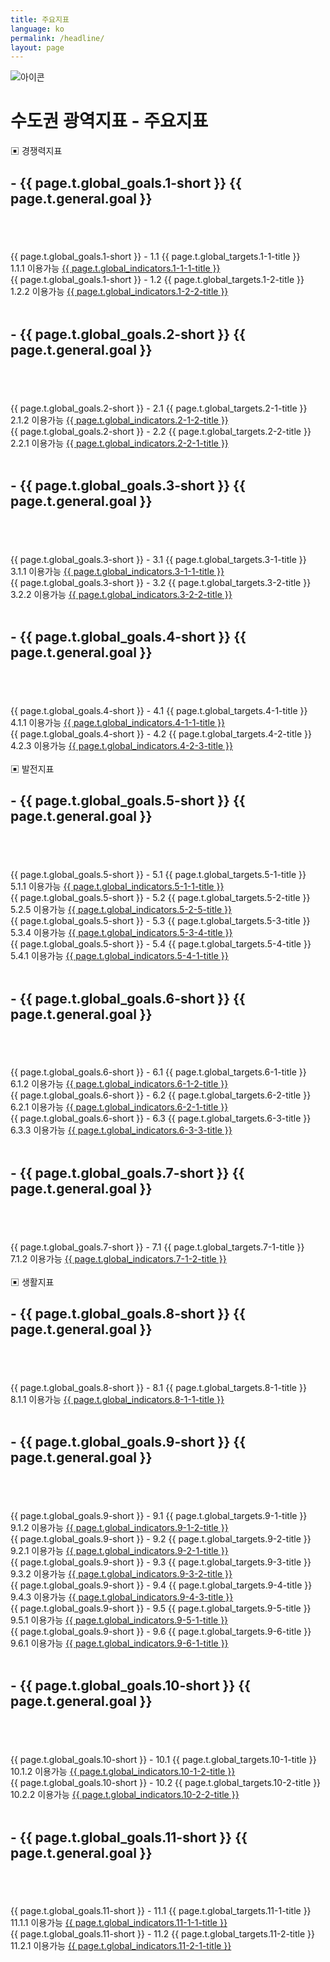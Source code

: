 ```yaml
---
title: 주요지표
language: ko
permalink: /headline/
layout: page
---
```


<div class="heading goal-banner goal-13">
    <div class="container">
        <div class="row">
            <div class="sttl">
                <img src="{{ site.goal_image_base }}/{{ page.language }}/sub_title.png" alt="아이콘" style="max-width: 80%;" />
            </div>
            <div class="sttl">
                <h1 style="font-size: 28px;">수도권 광역지표 - 주요지표</h1>
            </div>
        </div>
    </div>
</div>

<div id="main-content" class="container goal-indicators goal-1 goal-by-target" role="main">

<div class="title2">▣ 경쟁력지표</div>
    
<div class="visible-md-block visible-lg-block">
    <div class="col-md-6">
        <h2>- {{ page.t.global_goals.1-short }} {{ page.t.general.goal }}</h2>
    </div>
    <div class="col-md-6">
        <h2>&nbsp;</h2>
    </div>
</div>

<div class="indicator-cards target goal-target col-md-6">
    <span class="indicator-card-number">
        <label class="hidden-md hidden-lg">{{ page.t.global_goals.1-short }} - </label>
        1.1
    </span>
    {{ page.t.global_targets.1-1-title }}
</div>

<div class="indicator-cards col-md-6 row no-gutters">
    <div class="col-md-12  goal-indicator">
        <span class="indicator-card-number">
            1.1.1
            <span class="status complete">
                <span class="status-inner">이용가능</span>
            </span>
        </span>
        <a href="/site/1-1-1">
            {{ page.t.global_indicators.1-1-1-title }}
        </a>
    </div>
</div>
  
<div class="indicator-cards target goal-target col-md-6">
    <span class="indicator-card-number">
        <label class="hidden-md hidden-lg">{{ page.t.global_goals.1-short }} - </label>
        1.2
    </span>
    {{ page.t.global_targets.1-2-title }}
</div>

<div class="indicator-cards col-md-6 row no-gutters">
    <div class="col-md-12  goal-indicator">
        <span class="indicator-card-number">
            1.2.2
            <span class="status complete">
                <span class="status-inner">이용가능</span>
            </span>
        </span>
        <a href="/site/1-2-2">
            {{ page.t.global_indicators.1-2-2-title }}
        </a>
    </div>
</div>

<div class="under_line">&nbsp;</div>
    
<div class="visible-md-block visible-lg-block">
    <div class="col-md-6">
        <h2>- {{ page.t.global_goals.2-short }} {{ page.t.general.goal }}</h2>
    </div>
    <div class="col-md-6">
        <h2>&nbsp;</h2>
    </div>
</div>    

<div class="indicator-cards target goal-target col-md-6">
    <span class="indicator-card-number">
        <label class="hidden-md hidden-lg">{{ page.t.global_goals.2-short }} - </label>
        2.1
    </span>
    {{ page.t.global_targets.2-1-title }}
</div>

<div class="indicator-cards col-md-6 row no-gutters">
    <div class="col-md-12  goal-indicator">
        <span class="indicator-card-number">
            2.1.2
            <span class="status complete">
                <span class="status-inner">이용가능</span>
            </span>
        </span>
        <a href="/site/2-1-2">
            {{ page.t.global_indicators.2-1-2-title }}
        </a>
    </div>
</div>  

<div class="indicator-cards target goal-target col-md-6">
    <span class="indicator-card-number">
        <label class="hidden-md hidden-lg">{{ page.t.global_goals.2-short }} - </label>
        2.2
    </span>
    {{ page.t.global_targets.2-2-title }}
</div>

<div class="indicator-cards col-md-6 row no-gutters">
    <div class="col-md-12  goal-indicator">
        <span class="indicator-card-number">
            2.2.1
            <span class="status complete">
                <span class="status-inner">이용가능</span>
            </span>
        </span>
        <a href="/site/2-2-1">
            {{ page.t.global_indicators.2-2-1-title }}
        </a>
    </div>
</div>

<div class="under_line">&nbsp;</div>

<div class="visible-md-block visible-lg-block">
    <div class="col-md-6">
        <h2>- {{ page.t.global_goals.3-short }} {{ page.t.general.goal }}</h2>
    </div>
    <div class="col-md-6">
        <h2>&nbsp;</h2>
    </div>
</div>    

<div class="indicator-cards target goal-target col-md-6">
    <span class="indicator-card-number">
        <label class="hidden-md hidden-lg">{{ page.t.global_goals.3-short }} - </label>
        3.1
    </span>
    {{ page.t.global_targets.3-1-title }}
</div>

<div class="indicator-cards col-md-6 row no-gutters">
    <div class="col-md-12  goal-indicator">
        <span class="indicator-card-number">
            3.1.1
            <span class="status complete">
                <span class="status-inner">이용가능</span>
            </span>
        </span>
        <a href="/site/3-1-1">
            {{ page.t.global_indicators.3-1-1-title }}
        </a>
    </div>
</div>  

<div class="indicator-cards target goal-target col-md-6">
    <span class="indicator-card-number">
        <label class="hidden-md hidden-lg">{{ page.t.global_goals.3-short }} - </label>
        3.2
    </span>
    {{ page.t.global_targets.3-2-title }}
</div>

<div class="indicator-cards col-md-6 row no-gutters">
    <div class="col-md-12  goal-indicator">
        <span class="indicator-card-number">
            3.2.2
            <span class="status complete">
                <span class="status-inner">이용가능</span>
            </span>
        </span>
        <a href="/site/3-2-2">
            {{ page.t.global_indicators.3-2-2-title }}
        </a>
    </div>
</div>

<div class="under_line">&nbsp;</div>

<div class="visible-md-block visible-lg-block">
    <div class="col-md-6">
        <h2>- {{ page.t.global_goals.4-short }} {{ page.t.general.goal }}</h2>
    </div>
    <div class="col-md-6">
        <h2>&nbsp;</h2>
    </div>
</div>    

<div class="indicator-cards target goal-target col-md-6">
    <span class="indicator-card-number">
        <label class="hidden-md hidden-lg">{{ page.t.global_goals.4-short }} - </label>
        4.1
    </span>
    {{ page.t.global_targets.4-1-title }}
</div>

<div class="indicator-cards col-md-6 row no-gutters">
    <div class="col-md-12  goal-indicator">
        <span class="indicator-card-number">
            4.1.1
            <span class="status complete">
                <span class="status-inner">이용가능</span>
            </span>
        </span>
        <a href="/site/4-1-1">
            {{ page.t.global_indicators.4-1-1-title }}
        </a>
    </div>
</div>  

<div class="indicator-cards target goal-target col-md-6">
    <span class="indicator-card-number">
        <label class="hidden-md hidden-lg">{{ page.t.global_goals.4-short }} - </label>
        4.2
    </span>
    {{ page.t.global_targets.4-2-title }}
</div>

<div class="indicator-cards col-md-6 row no-gutters">
    <div class="col-md-12  goal-indicator">
        <span class="indicator-card-number">
            4.2.3
            <span class="status complete">
                <span class="status-inner">이용가능</span>
            </span>
        </span>
        <a href="/site/4-2-3">
            {{ page.t.global_indicators.4-2-3-title }}
        </a>
    </div>
</div>

<div class="part_line">&nbsp;</div>

<div class="title2">▣ 발전지표</div>
    
<div class="visible-md-block visible-lg-block">
    <div class="col-md-6">
        <h2>- {{ page.t.global_goals.5-short }} {{ page.t.general.goal }}</h2>
    </div>
    <div class="col-md-6">
        <h2>&nbsp;</h2>
    </div>
</div>

<div class="indicator-cards target goal-target col-md-6">
    <span class="indicator-card-number">
        <label class="hidden-md hidden-lg">{{ page.t.global_goals.5-short }} - </label>
        5.1
    </span>
    {{ page.t.global_targets.5-1-title }}
</div>

<div class="indicator-cards col-md-6 row no-gutters">
    <div class="col-md-12  goal-indicator">
        <span class="indicator-card-number">
            5.1.1
            <span class="status complete">
                <span class="status-inner">이용가능</span>
            </span>
        </span>
        <a href="/site/5-1-1">
            {{ page.t.global_indicators.5-1-1-title }}
        </a>
    </div>
</div>
  
<div class="indicator-cards target goal-target col-md-6">
    <span class="indicator-card-number">
        <label class="hidden-md hidden-lg">{{ page.t.global_goals.5-short }} - </label>
        5.2
    </span>
    {{ page.t.global_targets.5-2-title }}
</div>

<div class="indicator-cards col-md-6 row no-gutters">
    <div class="col-md-12  goal-indicator">
        <span class="indicator-card-number">
            5.2.5
            <span class="status complete">
                <span class="status-inner">이용가능</span>
            </span>
        </span>
        <a href="/site/5-2-5">
            {{ page.t.global_indicators.5-2-5-title }}
        </a>
    </div>
</div>        

<div class="indicator-cards target goal-target col-md-6">
    <span class="indicator-card-number">
        <label class="hidden-md hidden-lg">{{ page.t.global_goals.5-short }} - </label>
        5.3
    </span>
    {{ page.t.global_targets.5-3-title }}
</div>

<div class="indicator-cards col-md-6 row no-gutters">
    <div class="col-md-12  goal-indicator">
        <span class="indicator-card-number">
            5.3.4
            <span class="status complete">
                <span class="status-inner">이용가능</span>
            </span>
        </span>
        <a href="/site/5-3-4">
            {{ page.t.global_indicators.5-3-4-title }}
        </a>
    </div>
</div>      
    
<div class="indicator-cards target goal-target col-md-6">
    <span class="indicator-card-number">
        <label class="hidden-md hidden-lg">{{ page.t.global_goals.5-short }} - </label>
        5.4
    </span>
    {{ page.t.global_targets.5-4-title }}
</div>

<div class="indicator-cards col-md-6 row no-gutters">
    <div class="col-md-12  goal-indicator">
        <span class="indicator-card-number">
            5.4.1
            <span class="status complete">
                <span class="status-inner">이용가능</span>
            </span>
        </span>
        <a href="/site/5-4-1">
            {{ page.t.global_indicators.5-4-1-title }}
        </a>
    </div>
</div>      
    
<div class="under_line">&nbsp;</div>
    
<div class="visible-md-block visible-lg-block">
    <div class="col-md-6">
        <h2>- {{ page.t.global_goals.6-short }} {{ page.t.general.goal }}</h2>
    </div>
    <div class="col-md-6">
        <h2>&nbsp;</h2>
    </div>
</div>    

<div class="indicator-cards target goal-target col-md-6">
    <span class="indicator-card-number">
        <label class="hidden-md hidden-lg">{{ page.t.global_goals.6-short }} - </label>
        6.1
    </span>
    {{ page.t.global_targets.6-1-title }}
</div>

<div class="indicator-cards col-md-6 row no-gutters">
    <div class="col-md-12  goal-indicator">
        <span class="indicator-card-number">
            6.1.2
            <span class="status complete">
                <span class="status-inner">이용가능</span>
            </span>
        </span>
        <a href="/site/6-1-2">
            {{ page.t.global_indicators.6-1-2-title }}
        </a>
    </div>
</div>  

<div class="indicator-cards target goal-target col-md-6">
    <span class="indicator-card-number">
        <label class="hidden-md hidden-lg">{{ page.t.global_goals.6-short }} - </label>
        6.2
    </span>
    {{ page.t.global_targets.6-2-title }}
</div>

<div class="indicator-cards col-md-6 row no-gutters">
    <div class="col-md-12  goal-indicator">
        <span class="indicator-card-number">
            6.2.1
            <span class="status complete">
                <span class="status-inner">이용가능</span>
            </span>
        </span>
        <a href="/site/6-2-1">
            {{ page.t.global_indicators.6-2-1-title }}
        </a>
    </div>
</div>      
    
<div class="indicator-cards target goal-target col-md-6">
    <span class="indicator-card-number">
        <label class="hidden-md hidden-lg">{{ page.t.global_goals.6-short }} - </label>
        6.3
    </span>
    {{ page.t.global_targets.6-3-title }}
</div>

<div class="indicator-cards col-md-6 row no-gutters">
    <div class="col-md-12  goal-indicator">
        <span class="indicator-card-number">
            6.3.3
            <span class="status complete">
                <span class="status-inner">이용가능</span>
            </span>
        </span>
        <a href="/site/6-3-3">
            {{ page.t.global_indicators.6-3-3-title }}
        </a>
    </div>
</div>  

<div class="under_line">&nbsp;</div>
    
<div class="visible-md-block visible-lg-block">
    <div class="col-md-6">
        <h2>- {{ page.t.global_goals.7-short }} {{ page.t.general.goal }}</h2>
    </div>
    <div class="col-md-6">
        <h2>&nbsp;</h2>
    </div>
</div>    

<div class="indicator-cards target goal-target col-md-6">
    <span class="indicator-card-number">
        <label class="hidden-md hidden-lg">{{ page.t.global_goals.7-short }} - </label>
        7.1
    </span>
    {{ page.t.global_targets.7-1-title }}
</div>

<div class="indicator-cards col-md-6 row no-gutters">
    <div class="col-md-12  goal-indicator">
        <span class="indicator-card-number">
            7.1.2
            <span class="status complete">
                <span class="status-inner">이용가능</span>
            </span>
        </span>
        <a href="/site/7-1-2">
            {{ page.t.global_indicators.7-1-2-title }}
        </a>
    </div>
</div>  

<div class="part_line">&nbsp;</div>
    
<div class="title2">▣ 생활지표</div>
    
<div class="visible-md-block visible-lg-block">
    <div class="col-md-6">
        <h2>- {{ page.t.global_goals.8-short }} {{ page.t.general.goal }}</h2>
    </div>
    <div class="col-md-6">
        <h2>&nbsp;</h2>
    </div>
</div>
    
<div class="indicator-cards target goal-target col-md-6">
    <span class="indicator-card-number">
        <label class="hidden-md hidden-lg">{{ page.t.global_goals.8-short }} - </label>
        8.1
    </span>
    {{ page.t.global_targets.8-1-title }}
</div>

<div class="indicator-cards col-md-6 row no-gutters">
    <div class="col-md-12  goal-indicator">
        <span class="indicator-card-number">
            8.1.1
            <span class="status complete">
                <span class="status-inner">이용가능</span>
            </span>
        </span>
        <a href="/site/8-1-1">
            {{ page.t.global_indicators.8-1-1-title }}
        </a>
    </div>
</div>      
    
<div class="under_line">&nbsp;</div>
    
<div class="visible-md-block visible-lg-block">
    <div class="col-md-6">
        <h2>- {{ page.t.global_goals.9-short }} {{ page.t.general.goal }}</h2>
    </div>
    <div class="col-md-6">
        <h2>&nbsp;</h2>
    </div>
</div>

<div class="indicator-cards target goal-target col-md-6">
    <span class="indicator-card-number">
        <label class="hidden-md hidden-lg">{{ page.t.global_goals.9-short }} - </label>
        9.1
    </span>
    {{ page.t.global_targets.9-1-title }}
</div>

<div class="indicator-cards col-md-6 row no-gutters">
    <div class="col-md-12  goal-indicator">
        <span class="indicator-card-number">
            9.1.2
            <span class="status complete">
                <span class="status-inner">이용가능</span>
            </span>
        </span>
        <a href="/site/9-1-2">
            {{ page.t.global_indicators.9-1-2-title }}
        </a>
    </div>
</div>  
    
<div class="indicator-cards target goal-target col-md-6">
    <span class="indicator-card-number">
        <label class="hidden-md hidden-lg">{{ page.t.global_goals.9-short }} - </label>
        9.2
    </span>
    {{ page.t.global_targets.9-2-title }}
</div>

<div class="indicator-cards col-md-6 row no-gutters">
    <div class="col-md-12  goal-indicator">
        <span class="indicator-card-number">
            9.2.1
            <span class="status complete">
                <span class="status-inner">이용가능</span>
            </span>
        </span>
        <a href="/site/9-2-1">
            {{ page.t.global_indicators.9-2-1-title }}
        </a>
    </div>
</div> 
    
<div class="indicator-cards target goal-target col-md-6">
    <span class="indicator-card-number">
        <label class="hidden-md hidden-lg">{{ page.t.global_goals.9-short }} - </label>
        9.3
    </span>
    {{ page.t.global_targets.9-3-title }}
</div>

<div class="indicator-cards col-md-6 row no-gutters">
    <div class="col-md-12  goal-indicator">
        <span class="indicator-card-number">
            9.3.2
            <span class="status complete">
                <span class="status-inner">이용가능</span>
            </span>
        </span>
        <a href="/site/9-3-2">
            {{ page.t.global_indicators.9-3-2-title }}
        </a>
    </div>
</div> 
    
<div class="indicator-cards target goal-target col-md-6">
    <span class="indicator-card-number">
        <label class="hidden-md hidden-lg">{{ page.t.global_goals.9-short }} - </label>
        9.4
    </span>
    {{ page.t.global_targets.9-4-title }}
</div>

<div class="indicator-cards col-md-6 row no-gutters">
    <div class="col-md-12  goal-indicator">
        <span class="indicator-card-number">
            9.4.3
            <span class="status complete">
                <span class="status-inner">이용가능</span>
            </span>
        </span>
        <a href="/site/9-4-3">
            {{ page.t.global_indicators.9-4-3-title }}
        </a>
    </div>
</div> 
    
<div class="indicator-cards target goal-target col-md-6">
    <span class="indicator-card-number">
        <label class="hidden-md hidden-lg">{{ page.t.global_goals.9-short }} - </label>
        9.5
    </span>
    {{ page.t.global_targets.9-5-title }}
</div>

<div class="indicator-cards col-md-6 row no-gutters">
    <div class="col-md-12  goal-indicator">
        <span class="indicator-card-number">
            9.5.1
            <span class="status complete">
                <span class="status-inner">이용가능</span>
            </span>
        </span>
        <a href="/site/9-5-1">
            {{ page.t.global_indicators.9-5-1-title }}
        </a>
    </div>
</div> 
    
<div class="indicator-cards target goal-target col-md-6">
    <span class="indicator-card-number">
        <label class="hidden-md hidden-lg">{{ page.t.global_goals.9-short }} - </label>
        9.6
    </span>
    {{ page.t.global_targets.9-6-title }}
</div>

<div class="indicator-cards col-md-6 row no-gutters">
    <div class="col-md-12  goal-indicator">
        <span class="indicator-card-number">
            9.6.1
            <span class="status complete">
                <span class="status-inner">이용가능</span>
            </span>
        </span>
        <a href="/site/9-6-1">
            {{ page.t.global_indicators.9-6-1-title }}
        </a>
    </div>
</div> 
    
<div class="under_line">&nbsp;</div>
    
<div class="visible-md-block visible-lg-block">
    <div class="col-md-6">
        <h2>- {{ page.t.global_goals.10-short }} {{ page.t.general.goal }}</h2>
    </div>
    <div class="col-md-6">
        <h2>&nbsp;</h2>
    </div>
</div>
    
<div class="indicator-cards target goal-target col-md-6">
    <span class="indicator-card-number">
        <label class="hidden-md hidden-lg">{{ page.t.global_goals.10-short }} - </label>
        10.1
    </span>
    {{ page.t.global_targets.10-1-title }}
</div>

<div class="indicator-cards col-md-6 row no-gutters">
    <div class="col-md-12  goal-indicator">
        <span class="indicator-card-number">
            10.1.2
            <span class="status complete">
                <span class="status-inner">이용가능</span>
            </span>
        </span>
        <a href="/site/10-1-2">
            {{ page.t.global_indicators.10-1-2-title }}
        </a>
    </div>
</div>  
    
<div class="indicator-cards target goal-target col-md-6">
    <span class="indicator-card-number">
        <label class="hidden-md hidden-lg">{{ page.t.global_goals.10-short }} - </label>
        10.2
    </span>
    {{ page.t.global_targets.10-2-title }}
</div>

<div class="indicator-cards col-md-6 row no-gutters">
    <div class="col-md-12  goal-indicator">
        <span class="indicator-card-number">
            10.2.2
            <span class="status complete">
                <span class="status-inner">이용가능</span>
            </span>
        </span>
        <a href="/site/10-2-2">
            {{ page.t.global_indicators.10-2-2-title }}
        </a>
    </div>
</div>
    
<div class="under_line">&nbsp;</div>
    
<div class="visible-md-block visible-lg-block">
    <div class="col-md-6">
        <h2>- {{ page.t.global_goals.11-short }} {{ page.t.general.goal }}</h2>
    </div>
    <div class="col-md-6">
        <h2>&nbsp;</h2>
    </div>
</div>
    
<div class="indicator-cards target goal-target col-md-6">
    <span class="indicator-card-number">
        <label class="hidden-md hidden-lg">{{ page.t.global_goals.11-short }} - </label>
        11.1
    </span>
    {{ page.t.global_targets.11-1-title }}
</div>

<div class="indicator-cards col-md-6 row no-gutters">
    <div class="col-md-12  goal-indicator">
        <span class="indicator-card-number">
            11.1.1
            <span class="status complete">
                <span class="status-inner">이용가능</span>
            </span>
        </span>
        <a href="/site/11-1-1">
            {{ page.t.global_indicators.11-1-1-title }}
        </a>
    </div>
</div>  
    
<div class="indicator-cards target goal-target col-md-6">
    <span class="indicator-card-number">
        <label class="hidden-md hidden-lg">{{ page.t.global_goals.11-short }} - </label>
        11.2
    </span>
    {{ page.t.global_targets.11-2-title }}
</div>

<div class="indicator-cards col-md-6 row no-gutters">
    <div class="col-md-12  goal-indicator">
        <span class="indicator-card-number">
            11.2.1
            <span class="status complete">
                <span class="status-inner">이용가능</span>
            </span>
        </span>
        <a href="/site/11-2-1">
            {{ page.t.global_indicators.11-2-1-title }}
        </a>
    </div>
</div>  
        
</div>
